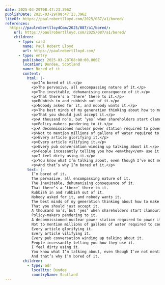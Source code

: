```yaml
---
date: 2025-03-29T08:47:23.396Z
publishDate: 2025-03-29T08:47:23.396Z
likeOf: https://paulrobertlloyd.com/2025/087/a1/bored/
references:
  https://paulrobertlloydCom/2025/087/a1/bored/:
    url: https://paulrobertlloyd.com/2025/087/a1/bored/
    children:
      - type: card
        name: Paul Robert Lloyd
        url: https://paulrobertlloyd.com/
      - type: entry
        published: 2025-03-28T08:00:00.000Z
        location: Dundee, Scotland
        name: Bored of it
        content:
          html: |-
            <p>I’m bored of it.</p>
            <p>The pervasive, all encompassing nature of it.</p>
            <p>The inevitable, dehumanising consequence of it.</p>
            <p>That there’s a ‘there’ there to it.</p>
            <p>Rubbish in and rubbish out of it.</p>
            <p>Nobody asked for it, and nobody wants it.</p>
            <p>The best minds of my generation thinking about how to make people use it.</p>
            <p>That you should just accept it.</p>
            <p>A thousand no’s, but ‘yes’ when shareholders start clamouring for it.</p>
            <p>Policy-makers pandering to it.</p>
            <p>A decommissioned nuclear power station required to power it.</p>
            <p>Not to mention millions of gallons of water required to cool it.</p>
            <p>Every article glorifying it.</p>
            <p>Every article vilifying it.</p>
            <p>Every pub conversation winding up talking about it.</p>
            <p>People incessantly telling you how <em>they</em> use it.</p>
            <p>I feel dirty using it.</p>
            <p>You know what I’m talking about, even though I’ve not mentioned it.</p>
            <p>And that’s why I’m bored of it.</p>
          text: |-
            I’m bored of it.
            The pervasive, all encompassing nature of it.
            The inevitable, dehumanising consequence of it.
            That there’s a ‘there’ there to it.
            Rubbish in and rubbish out of it.
            Nobody asked for it, and nobody wants it.
            The best minds of my generation thinking about how to make people use it.
            That you should just accept it.
            A thousand no’s, but ‘yes’ when shareholders start clamouring for it.
            Policy-makers pandering to it.
            A decommissioned nuclear power station required to power it.
            Not to mention millions of gallons of water required to cool it.
            Every article glorifying it.
            Every article vilifying it.
            Every pub conversation winding up talking about it.
            People incessantly telling you how they use it.
            I feel dirty using it.
            You know what I’m talking about, even though I’ve not mentioned it.
            And that’s why I’m bored of it.
        children:
          - type: adr
            locality: Dundee
            countryName: Scotland
---
```


